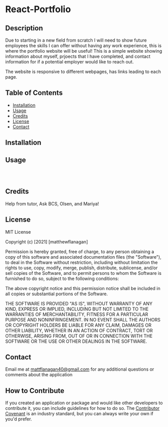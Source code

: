 # React-Portfolio

## Description
Due to starting in a new field from scratch I will need to show future employees the skills I can offer without having any work experience, this is where the portfolio website will be useful! This is a simple website showing information about myself, prjoects that I have completed, and contact information for if a potential employer would like to reach out.

The website is responsive to different webpages, has links leading to each page. 

## Table of Contents
- [Installation](#installation)
- [Usage](#usage)
- [Credits](#credits)
- [License](#license)
- [Contact](#contact)

## Installation


## Usage
![]()

![]()

![]()

## Credits
Help from tutor, Ask BCS, Olsen, and Mariya!

## License
MIT License

Copyright (c) [2021] [matthewflanagan]

Permission is hereby granted, free of charge, to any person obtaining a copy
of this software and associated documentation files (the "Software"), to deal
in the Software without restriction, including without limitation the rights
to use, copy, modify, merge, publish, distribute, sublicense, and/or sell
copies of the Software, and to permit persons to whom the Software is
furnished to do so, subject to the following conditions:

The above copyright notice and this permission notice shall be included in all
copies or substantial portions of the Software.

THE SOFTWARE IS PROVIDED "AS IS", WITHOUT WARRANTY OF ANY KIND, EXPRESS OR
IMPLIED, INCLUDING BUT NOT LIMITED TO THE WARRANTIES OF MERCHANTABILITY,
FITNESS FOR A PARTICULAR PURPOSE AND NONINFRINGEMENT. IN NO EVENT SHALL THE
AUTHORS OR COPYRIGHT HOLDERS BE LIABLE FOR ANY CLAIM, DAMAGES OR OTHER
LIABILITY, WHETHER IN AN ACTION OF CONTRACT, TORT OR OTHERWISE, ARISING FROM,
OUT OF OR IN CONNECTION WITH THE SOFTWARE OR THE USE OR OTHER DEALINGS IN THE
SOFTWARE.

## Contact
Email me at mattflanagan40@gmail.com for any additional questions or comments about the application

## How to Contribute
If you created an application or package and would like other developers to contribute it, you can include guidelines for how to do so. The [Contributor Covenant](https://www.contributor-covenant.org/) is an industry standard, but you can always write your own if you'd prefer.